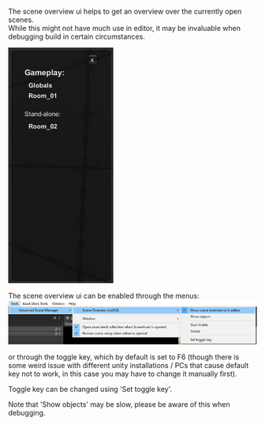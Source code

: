 The scene overview ui helps to get an overview over the currently open scenes.\
While this might not have much use in editor, it may be invaluable when debugging build in certain circumstances.

![](image/scene-overview-ui.png)

The scene overview ui can be enabled through the menus:
![](image/scene-overview-ui-menus.png)

or through the toggle key, which by default is set to F6 (though there is some weird issue with different unity installations / PCs that cause default key not to work, in this case you may have to change it manually first).

Toggle key can be changed using 'Set toggle key'.

Note that 'Show objects' may be slow, please be aware of this when debugging.

